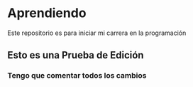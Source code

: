# Aprendiendo
Este repositorio es para iniciar mi carrera en la programación
<h2> Esto es una Prueba de Edición </h2>
<h3>Tengo que comentar todos los cambios </h3>
